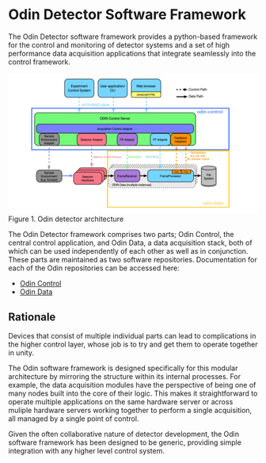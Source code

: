 # Odin Detector Software Framework

The Odin Detector software framework provides a python-based framework for the control and monitoring of detector systems and a set of high performance data acquisition applications that integrate seamlessly into the control framework.

![Odin Detector Schematic](./images/odin_overview.png)
Figure 1. Odin detector architecture

The Odin Detector framework comprises two parts; Odin Control, the central control application, and Odin Data, a data acquisition stack, both of which can be used independently of each other as well as in conjunction.  These parts are maintained as two software repositories.  Documentation for each of the Odin repositories can be accessed here:

- [Odin Control](https://odin-detector.github.io/odin-control/)
- [Odin Data](https://odin-detector.github.io/odin-data/)


## Rationale

Devices that consist of multiple individual parts can lead to complications in the higher control layer, whose job is to try and get them to operate together in unity. 

The Odin software framework is designed specifically for this modular architecture by mirroring the structure within its internal processes. For example, the data acquisition modules have the perspective of being one of many nodes built into the core of their logic. This makes it straightforward to operate multiple applications on the same hardware server or across muliple hardware servers working together to perform a single acquisition, all managed by a single point of control.

Given the often collaborative nature of detector development, the Odin software framework has been designed to be generic, providing simple integration with any higher level control system.
